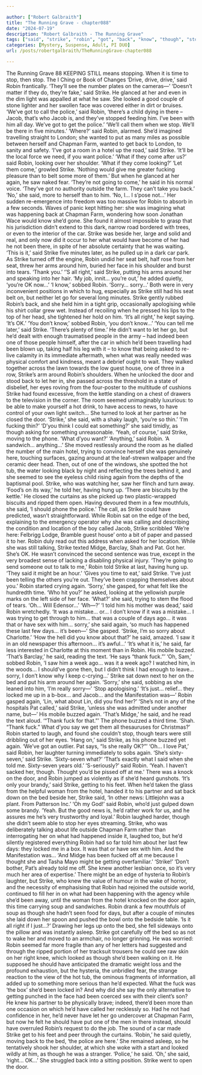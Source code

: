 ```yaml
---

author: ["Robert Galbraith"]
title: "The Running Grave - chapter088"
date: "2024-07-19"
description: "Robert Galbraith - The Running Grave"
tags: ["said", "strike", "robin", "got", "back", "know", "though", "stop", "around", "told", "bed", "time", "saw", "get", "farm", "let", "one", "door", "pat", "sorry", "still", "face", "day", "chapman", "hotel"]
categories: [Mystery, Suspense, Adult, PI DUO]
url: /posts/robertgalbraith/TheRunningGrave-chapter088

---
```



The Running Grave
88
KEEPING STILL means stopping.
When it is time to stop, then stop.
The I Ching or Book of Changes
‘Drive, drive, drive,’ said Robin frantically. ‘They’ll see the number plates on the cameras—’
‘Doesn’t matter if they do, they’re fake,’ said Strike.
He glanced at her and even in the dim light was appalled at what he saw. She looked a good couple of stone lighter and her swollen face was covered either in dirt or bruises.
‘We’ve got to call the police,’ said Robin, ‘there’s a child dying in there – Jacob, that’s who Jacob is, and they’ve stopped feeding him. I’ve been with him all day. We’ve got to get the police.’
‘We’ll call them when we stop. We’ll be there in five minutes.’
‘Where?’ said Robin, alarmed.
She’d imagined travelling straight to London; she wanted to put as many miles as possible between herself and Chapman Farm, wanted to get back to London, to sanity and safety.
‘I’ve got a room in a hotel up the road,’ said Strike. ‘It’ll be the local force we need, if you want police.’
‘What if they come after us?’ said Robin, looking over her shoulder. ‘What if they come looking?’
‘Let them come,’ growled Strike. ‘Nothing would give me greater fucking pleasure than to belt some more of them.’
But when he glanced at her again, he saw naked fear.
‘They’re not going to come,’ he said in his normal voice. ‘They’ve got no authority outside the farm. They can’t take you back.’
‘No,’ she said, more to herself than to him. ‘No, I… I s’pose not…’
Her sudden re-emergence into freedom was too massive for Robin to absorb in a few seconds. Waves of panic kept hitting her: she was imagining what was happening back at Chapman Farm, wondering how soon Jonathan Wace would know she’d gone. She found it almost impossible to grasp that his jurisdiction didn’t extend to this dark, narrow road bordered with trees, or even to the interior of the car. Strike was beside her, large and solid and real, and only now did it occur to her what would have become of her had he not been there, in spite of her absolute certainty that he was waiting.
‘This is it,’ said Strike five minutes later, as he pulled up in a dark car park.
As Strike turned off the engine, Robin undid her seat belt, half rose from her seat, threw her arms around him, buried her face in his shoulder and burst into tears.
‘Thank you.’
‘’S all right,’ said Strike, putting his arms around her and speaking into her hair. ‘My job, innit… you’re out,’ he added quietly, ‘you’re OK now…’
‘I know,’ sobbed Robin. ‘Sorry… sorry…’
Both were in very inconvenient positions in which to hug, especially as Strike still had his seat belt on, but neither let go for several long minutes. Strike gently rubbed Robin’s back, and she held him in a tight grip, occasionally apologising while his shirt collar grew wet. Instead of recoiling when he pressed his lips to the top of her head, she tightened her hold on him.
‘It’s all right,’ he kept saying. ‘It’s OK.’
‘You don’t know,’ sobbed Robin, ‘you don’t know…’
‘You can tell me later,’ said Strike. ‘There’s plenty of time.’
He didn’t want to let her go, but he’d dealt with enough traumatised people in the army – had indeed been one of those people himself, after the car in which he’d been travelling had been blown up, taking half his leg with it – to know that being asked to re-live calamity in its immediate aftermath, when what was really needed was physical comfort and kindness, meant a debrief ought to wait.
They walked together across the lawn towards the low guest house, one of three in a row, Strike’s arm around Robin’s shoulders. When he unlocked the door and stood back to let her in, she passed across the threshold in a state of disbelief, her eyes roving from the four-poster to the multitude of cushions Strike had found excessive, from the kettle standing on a chest of drawers to the television in the corner. The room seemed unimaginably luxurious: to be able to make yourself a hot drink, to have access to news, to have control of your own light switch…
She turned to look at her partner as he closed the door.
‘Strike,’ she said, with a shaky laugh, ‘you’re so thin.’
‘I’m fucking thin?’
‘D’you think I could eat something?’ she said timidly, as though asking for something unreasonable.
‘Yeah, of course,’ said Strike, moving to the phone. ‘What d’you want?’
‘Anything,’ said Robin. ‘A sandwich… anything…’
She moved restlessly around the room as he dialled the number of the main hotel, trying to convince herself she was genuinely here, touching surfaces, gazing around at the leaf-strewn wallpaper and the ceramic deer head. Then, out of one of the windows, she spotted the hot tub, the water looking black by night and reflecting the trees behind it, and she seemed to see the eyeless child rising again from the depths of the baptismal pool. Strike, who was watching her, saw her flinch and turn away.
‘Food’s on its way,’ he told her, having hung up. ‘There are biscuits by the kettle.’
He closed the curtains as she picked up two plastic-wrapped biscuits and ripped them open. Having devoured them in a few mouthfuls, she said,
‘I should phone the police.’
The call, as Strike could have predicted, wasn’t straightforward. While Robin sat on the edge of the bed, explaining to the emergency operator why she was calling and describing the condition and location of the boy called Jacob, Strike scribbled ‘We’re here: Felbrigg Lodge, Bramble guest house’ onto a bit of paper and passed it to her. Robin duly read out this address when asked for her location. While she was still talking, Strike texted Midge, Barclay, Shah and Pat.
Got her. She’s OK.
He wasn’t convinced the second sentence was true, except in the very broadest sense of lacking a disabling physical injury.
‘They’re going to send someone out to talk to me,’ Robin told Strike at last, having hung up. ‘They said it might be an hour.’
‘Gives you time to eat,’ said Strike. ‘I’ve just been telling the others you’re out. They’ve been crapping themselves about you.’
Robin started crying again.
‘Sorry,’ she gasped, for what felt like the hundredth time.
‘Who hit you?’ he asked, looking at the yellowish purple marks on the left side of her face.
‘What?’ she said, trying to stem the flood of tears. ‘Oh… Will Edensor…’
‘Wh—?’
‘I told him his mother was dead,’ said Robin wretchedly. ‘It was a mistake… or… I don’t know if it was a mistake… I was trying to get through to him… that was a couple of days ago… it was that or have sex with him… sorry,’ she said again, ‘so much has happened these last few days… it’s been—’
She gasped.
‘Strike, I’m so sorry about Charlotte.’
‘How the hell did you know about that?’ he said, amazed.
‘I saw it in an old newspaper this afternoon… it’s awful…’
‘It’s what it is,’ he said, far less interested in Charlotte at this moment than in Robin. His mobile buzzed.
‘That’s Barclay,’ he said, reading the text. ‘He says “thank fuck.”’
‘Oh, Sam,’ sobbed Robin, ‘I saw him a week ago… was it a week ago? I watched him, in the woods… I should’ve gone then, but I didn’t think I had enough to leave… sorry, I don’t know why I keep c-crying…’
Strike sat down next to her on the bed and put his arm around her again.
‘Sorry,’ she said, sobbing as she leaned into him, ‘I’m really sorry—’
‘Stop apologising.’
‘It’s just… relief… they locked me up in a b-box… and Jacob… and the Manifestation was—’ Robin gasped again, ‘Lin, what about Lin, did you find her?’
‘She’s not in any of the hospitals Pat called,’ said Strike, ‘unless she was admitted under another name, but—’
His mobile buzzed again.
‘That’s Midge,’ he said, and he read the text aloud. ‘“Thank fuck for that.”’
The phone buzzed a third time.
‘Shah. “Thank fuck.” What d’you say we get them all thesauruses for Christmas?’
Robin started to laugh, and found she couldn’t stop, though tears were still dribbling out of her eyes.
‘Hang on,’ said Strike, as his phone buzzed yet again. ‘We’ve got an outlier. Pat says, “Is she really OK?”’
‘Oh… I love Pat,’ said Robin, her laughter turning immediately to sobs again.
‘She’s sixty-seven,’ said Strike.
‘Sixty-seven what?’
‘That’s exactly what I said when she told me. Sixty-seven years old.’
‘S-seriously?’ said Robin.
‘Yeah. I haven’t sacked her, though. Thought you’d be pissed off at me.’
There was a knock on the door, and Robin jumped as violently as if she’d heard gunshots.
‘It’s only your brandy,’ said Strike, getting to his feet.
When he’d taken the glass from the helpful woman from the hotel, handed it to his partner and sat back down on the bed beside her, Strike said,
‘In other news: Littlejohn was a plant. From Patterson Inc.’
‘Oh my God!’ said Robin, who’d just gulped down some brandy.
‘Yeah. But the good news is, he’d rather work for us, and he assures me he’s very trustworthy and loyal.’
Robin laughed harder, though she didn’t seem able to stop her eyes streaming. Strike, who was deliberately talking about life outside Chapman Farm rather than interrogating her on what had happened inside it, laughed too, but he’d silently registered everything Robin had so far told him about her last few days: they locked me in a box. It was that or have sex with him. And the Manifestation was…
‘And Midge has been fucked off at me because I thought she and Tasha Mayo might be getting overfamiliar.’
‘Strike!’
‘Don’t bother, Pat’s already told me off. She knew another lesbian once, so it’s very much her area of expertise.’
There might be an edge of hysteria to Robin’s laughter, but Strike, who knew the value of humour in the wake of horror, and the necessity of emphasising that Robin had rejoined the outside world, continued to fill her in on what had been happening with the agency while she’d been away, until the woman from the hotel knocked on the door again, this time carrying soup and sandwiches.
Robin drank a few mouthfuls of soup as though she hadn’t seen food for days, but after a couple of minutes she laid down her spoon and pushed the bowl onto the bedside table.
‘Is it all right if I just…?’
Drawing her legs up onto the bed, she fell sideways onto the pillow and was instantly asleep.
Strike got carefully off the bed so as not to wake her and moved to an armchair, no longer grinning. He was worried: Robin seemed far more fragile than any of her letters had suggested and through the ripped portion of her tracksuit trousers he could see raw skin on her right knee, which looked as though she’d been walking on it. He supposed he should have anticipated the dramatic weight loss and the profound exhaustion, but the hysteria, the unbridled fear, the strange reaction to the view of the hot tub, the ominous fragments of information, all added up to something more serious than he’d expected. What the fuck was ‘the box’ she’d been locked in? And why did she say the only alternative to getting punched in the face had been coerced sex with their client’s son? He knew his partner to be physically brave; indeed, there’d been more than one occasion on which he’d have called her recklessly so. Had he not had confidence in her, he’d never have let her go undercover at Chapman Farm, but now he felt he should have put one of the men in there instead, should have overruled Robin’s request to do the job.
The sound of a car made Strike get to his feet and peer through the curtains.
‘Robin,’ he said quietly, moving back to the bed, ‘the police are here.’
She remained asleep, so he tentatively shook her shoulder, at which she woke with a start and looked wildly at him, as though he was a stranger.
‘Police,’ he said.
‘Oh,’ she said, ‘right… OK…’
She struggled back into a sitting position. Strike went to open the door.
